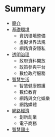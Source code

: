 # Summary

* [簡介](README.md)
* [基礎環境](infra.md)
   * 資訊環境整備
   * 虛擬世界法規
   * 網路資安隱私
* [透明治理](gover.md)
   * 政府資料開放
   * 政策參與平台
   * 數位政府服務
* [智慧生活](smart.md)
   * 智慧健康照護
   * 數位教育
   * 網路與文化娛樂
   * 網路媒體
* [網路經濟](econo.md)
   * 創新創業
   * 電子商務
* [智慧國土](spatial.md)

